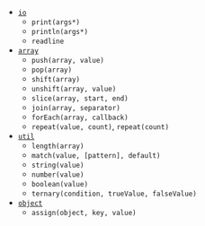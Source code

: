-   [`io`](./io.md)
    -   `print(args*)`
    -   `println(args*)`
    -   `readline`
-   [`array`](./array.md)
    -   `push(array, value)`
    -   `pop(array)`
    -   `shift(array)`
    -   `unshift(array, value)`
    -   `slice(array, start, end)`
    -   `join(array, separator)`
    -   `forEach(array, callback)`
    -   `repeat(value, count)`, `repeat(count)`
-   [`util`](./util.md)
    -   `length(array)`
    -   `match(value, [pattern], default)`
    -   `string(value)`
    -   `number(value)`
    -   `boolean(value)`
    -   `ternary(condition, trueValue, falseValue)`
-   [`object`](./object.md)
    -   `assign(object, key, value)`
